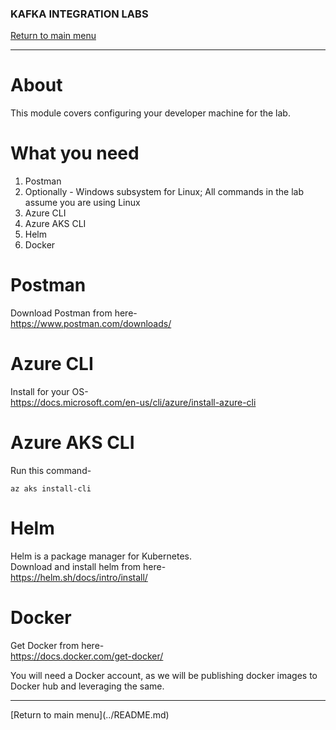 ### KAFKA INTEGRATION LABS
[Return to main menu](../README.md)
<hr>

# About

This module covers configuring your developer machine for the lab.

# What you need

1. Postman
2. Optionally - Windows subsystem for Linux; All commands in the lab assume you are using Linux
3. Azure CLI
4. Azure AKS CLI
5. Helm
6. Docker

# Postman
Download Postman from here-<br>
https://www.postman.com/downloads/

# Azure CLI
Install for your OS-<br>
https://docs.microsoft.com/en-us/cli/azure/install-azure-cli

# Azure AKS CLI
Run this command-
```
az aks install-cli
```

# Helm
Helm is a package manager for Kubernetes.<br>
Download and install helm from here-<br>
https://helm.sh/docs/intro/install/

# Docker
Get Docker from here-<br>
https://docs.docker.com/get-docker/

You will need a Docker account, as we will be publishing docker images to Docker hub and leveraging the same.

<hr>
[Return to main menu](../README.md)


